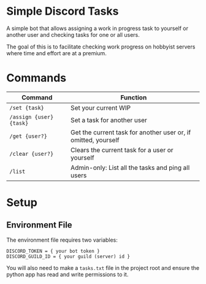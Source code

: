 # Simple Discord Tasks

A simple bot that allows assigning a work in progress task to yourself or another user and checking tasks for one or all users.

The goal of this is to facilitate checking work progress on hobbyist servers where time and effort are at a premium.

# Commands

| Command | Function |
| -- | -- |
| `/set {task}` | Set your current WIP |
| `/assign {user} {task}` | Set a task for another user |
| `/get {user?}` | Get the current task for another user or, if omitted, yourself |
| `/clear {user?}` | Clears the current task for a user or yourself |
| `/list` | Admin-only: List all the tasks and ping all users |

# Setup

## Environment File

The environment file requires two variables:

```
DISCORD_TOKEN = { your bot token }
DISCORD_GUILD_ID = { your guild (server) id }
```

You will also need to make a `tasks.txt` file in the project root and ensure the python app has read and write permissions to it.
